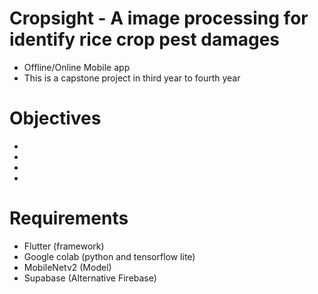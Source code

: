 # Cropsight - A image processing for identify rice crop pest damages
- Offline/Online Mobile app
- This is a capstone project in third year to fourth year
# Objectives
-
-
-
-
# Requirements
- Flutter (framework)
- Google colab (python and tensorflow lite)
- MobileNetv2 (Model)
- Supabase (Alternative Firebase)
